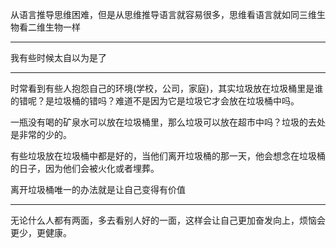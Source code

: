 从语言推导思维困难，但是从思维推导语言就容易很多，思维看语言就如同三维生物看二维生物一样
___
我有些时候太自以为是了
___
时常看到有些人抱怨自己的环境(学校，公司，家庭)，其实垃圾放在垃圾桶里是谁的错呢？是垃圾桶的错吗？难道不是因为它是垃圾它才会放在垃圾桶中吗。

  

一瓶没有喝的矿泉水可以放在垃圾桶里，那么垃圾可以放在超市中吗？垃圾的去处是非常的少的。

有些垃圾放在垃圾桶中都是好的，当他们离开垃圾桶的那一天，他会想念在垃圾桶的日子，因为他们会被火化或者埋葬。

  

离开垃圾桶唯一的办法就是让自己变得有价值
___
无论什么人都有两面，多去看别人好的一面，这样会让自己更加奋发向上，烦恼会更少，更健康。